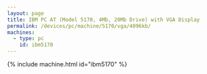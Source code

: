 ```yaml
---
layout: page
title: IBM PC AT (Model 5170, 4Mb, 20Mb Drive) with VGA Display
permalink: /devices/pc/machine/5170/vga/4096kb/
machines:
  - type: pc
    id: ibm5170
---
```


{% include machine.html id="ibm5170" %}
